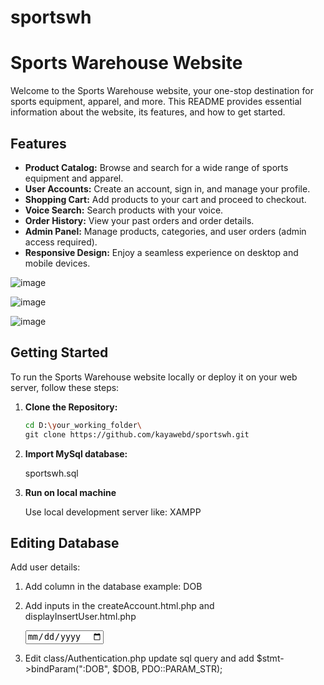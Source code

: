 # sportswh

# Sports Warehouse Website

Welcome to the Sports Warehouse website, your one-stop destination for sports equipment, apparel, and more. This README provides essential information about the website, its features, and how to get started.


## Features

- **Product Catalog:** Browse and search for a wide range of sports equipment and apparel.
- **User Accounts:** Create an account, sign in, and manage your profile.
- **Shopping Cart:** Add products to your cart and proceed to checkout.
- **Voice Search:** Search products with your voice.
- **Order History:** View your past orders and order details.
- **Admin Panel:** Manage products, categories, and user orders (admin access required).
- **Responsive Design:** Enjoy a seamless experience on desktop and mobile devices.

![image](https://github.com/kayawebd/sportswh/assets/109594228/b9814956-ef75-4131-89eb-669058b4a332)

![image](https://github.com/kayawebd/sportswh/assets/109594228/78a939e7-978d-49c9-add2-d8596221d8ae)

![image](https://github.com/kayawebd/sportswh/assets/109594228/6bcbf11d-fb2b-4721-b3d6-e36b5c5a5f51)

## Getting Started

To run the Sports Warehouse website locally or deploy it on your web server, follow these steps:

1. **Clone the Repository:**

   ```bash
   cd D:\your_working_folder\
   git clone https://github.com/kayawebd/sportswh.git

2. **Import MySql database:**

    sportswh.sql

3. **Run on local machine**

    Use local development server like: XAMPP



## Editing Database
Add user details:
1. Add column in the database example: DOB

2. Add inputs in the createAccount.html.php and displayInsertUser.html.php
    <div class="inputs">
        <label class="input-label" for="DOB"></label>
        <input type="date" id="DOB" name="DOB" placeholder="Date Of Birth">
        <small></small>
	</div>
    
3. Edit class/Authentication.php  update sql query and add $stmt->bindParam(":DOB", $DOB, PDO::PARAM_STR);







